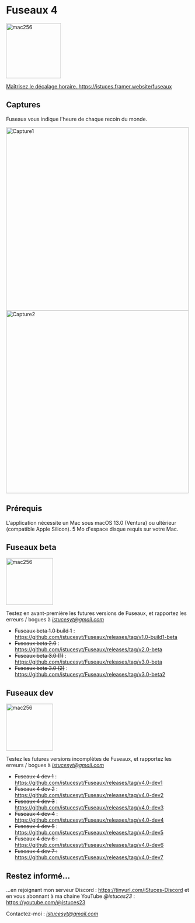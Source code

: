 # Fuseaux 4

<a href="https://zupimages.net/up/23/51/g03x.png"><img src="https://zupimages.net/up/23/51/g03x.png" alt="mac256" width=150 />

Maîtrisez le décalage horaire.
https://istuces.framer.website/fuseaux

## Captures

Fuseaux vous indique l'heure de chaque recoin du monde.

<img width="500" alt="Capture1" src="https://github.com/istucesyt/Fuseaux/assets/108399865/736470c8-0ba6-40d2-8f36-7622a29255a4">
<img width="500" alt="Capture2" src="https://github.com/istucesyt/Fuseaux/assets/108399865/0cc758f2-72b5-4612-91fb-da266cd70cb3">

## Prérequis

L'application nécessite un Mac sous macOS 13.0 (Ventura) ou ultérieur (compatible Apple Silicon).
5 Mo d'espace disque requis sur votre Mac.

## Fuseaux beta

<img width="128" alt="mac256" src="https://zupimages.net/up/24/02/qhte.png">

Testez en avant-première les futures versions de Fuseaux, et rapportez les erreurs / bogues à *istucesyt@gmail.com*
* ~~Fuseaux beta 1.0 build 1~~ : https://github.com/istucesyt/Fuseaux/releases/tag/v1.0-build1-beta
* ~~Fuseaux beta 2.0~~ : https://github.com/istucesyt/Fuseaux/releases/tag/v2.0-beta
* ~~Fuseaux beta 3.0 (1)~~ : https://github.com/istucesyt/Fuseaux/releases/tag/v3.0-beta
* ~~Fuseaux beta 3.0 (2)~~ : https://github.com/istucesyt/Fuseaux/releases/tag/v3.0-beta2

## Fuseaux dev

<img width="128" alt="mac256" src="https://zupimages.net/up/24/01/7ul4.png">

Testez les futures versions incomplètes de Fuseaux, et rapportez les erreurs / bogues à *istucesyt@gmail.com*
* ~~Fuseaux 4 dev 1~~ : https://github.com/istucesyt/Fuseaux/releases/tag/v4.0-dev1
* ~~Fuseaux 4 dev 2~~ : https://github.com/istucesyt/Fuseaux/releases/tag/v4.0-dev2
* ~~Fuseaux 4 dev 3~~ : https://github.com/istucesyt/Fuseaux/releases/tag/v4.0-dev3
* ~~Fuseaux 4 dev 4~~ : https://github.com/istucesyt/Fuseaux/releases/tag/v4.0-dev4
* ~~Fuseaux 4 dev 5~~ : https://github.com/istucesyt/Fuseaux/releases/tag/v4.0-dev5
* ~~Fuseaux 4 dev 6 :~~ https://github.com/istucesyt/Fuseaux/releases/tag/v4.0-dev6
* ~~Fuseaux 4 dev 7 :~~ https://github.com/istucesyt/Fuseaux/releases/tag/v4.0-dev7

## Restez informé...

...en rejoignant mon serveur Discord : https://tinyurl.com/iStuces-Discord et en vous abonnant à ma chaine YouTube *@istuces23* : https://youtube.com/@istuces23

Contactez-moi : *istucesyt@gmail.com*
